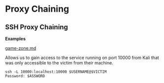# Proxy Chaining

## SSH Proxy Chaining

**Examples**

[game-zone.md](../../walkthroughs/tryhackme/game-zone.md "mention")

Allows us to gain access to the service running on port 10000 from Kali that was only accessible to the victim from their machine.

```
ssh -L 10000:localhost:10000 $USERNAME@$VICTIM
Password: $ASSWORD
```


